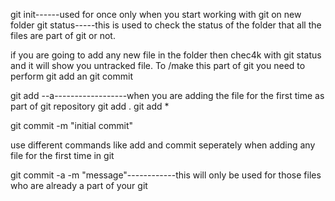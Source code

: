 git init------used for once only when you start working with git on new folder
git status-----this is used to check the status of the folder that all the files are part of git or not.


if you are going to add any new file in the folder then chec4k with git status and it will show you untracked file. To /make this part of git you need to perform git add an git commit


git add --a------------------when you are adding the file for the first time as part of git repository
git add .
git add *

git commit -m "initial commit"

use different commands like add and commit seperately when adding any file for the first time in git


git commit -a -m "message"------------this will only be used for those files who are already a part of your git





